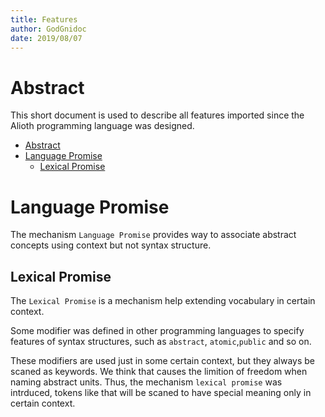 ```yaml
---
title: Features
author: GodGnidoc
date: 2019/08/07
---
```


# Abstract

This short document is used to describe all features imported since the Alioth programming language was designed.

- [Abstract](#abstract)
- [Language Promise](#language-promise)
  - [Lexical Promise](#lexical-promise)

# Language Promise

The mechanism `Language Promise` provides way to associate abstract concepts using context but not syntax structure.

## Lexical Promise

The `Lexical Promise` is a mechanism help extending vocabulary in certain context.

Some modifier was defined in other programming languages to specify features of syntax structures, such as `abstract`, `atomic`,`public` and so on.

These modifiers are used just in some certain context, but they always be scaned as keywords. We think that causes the limition of freedom when naming abstract units. Thus, the mechanism `lexical promise` was intrduced, tokens like that will be scaned to have special meaning only in certain context.